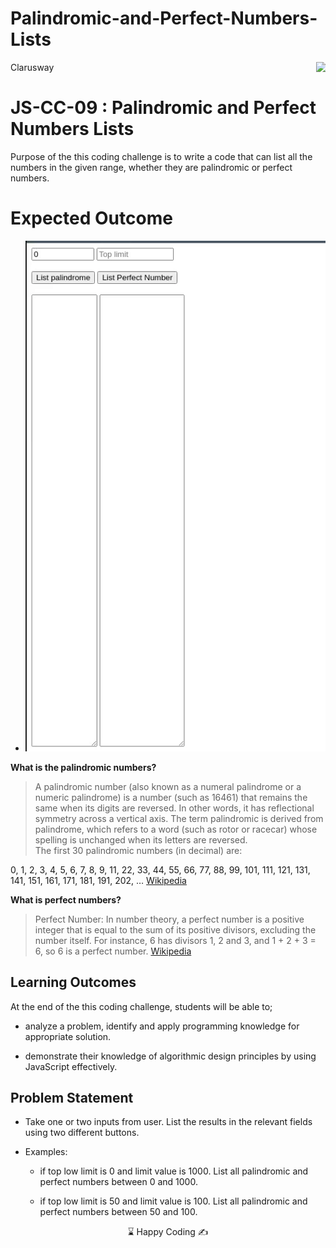 # Palindromic-and-Perfect-Numbers-Lists
<p>Clarusway<img align="right"
  src="https://secure.meetupstatic.com/photos/event/3/1/b/9/600_488352729.jpeg"  width="15px"></p>

# JS-CC-09 : Palindromic and Perfect Numbers Lists

Purpose of the this coding challenge is to write a code that can list all the numbers in the given range, whether they are palindromic or perfect numbers.

# Expected Outcome
- ![Project ](./readme.gif)

**What is the palindromic numbers?**
> A palindromic number (also known as a numeral palindrome or a numeric palindrome) is a number (such as 16461) that remains the same when its digits are reversed. In other words, it has reflectional symmetry across a vertical axis. The term palindromic is derived from palindrome, which refers to a word (such as rotor or racecar) whose spelling is unchanged when its letters are reversed. <br>
The first 30 palindromic numbers (in decimal) are:

0, 1, 2, 3, 4, 5, 6, 7, 8, 9, 11, 22, 33, 44, 55, 66, 77, 88, 99, 101, 111, 121, 131, 141, 151, 161, 171, 181, 191, 202, … [Wikipedia](https://en.wikipedia.org/wiki/Palindromic_number)<br>

**What is perfect numbers?**
> Perfect Number: In number theory, a perfect number is a positive integer that is equal to the sum of its positive divisors, excluding the number itself. For instance, 6 has divisors 1, 2 and 3, and 1 + 2 + 3 = 6, so 6 is a perfect number. [Wikipedia](https://en.wikipedia.org/wiki/Perfect_number)


## Learning Outcomes

At the end of the this coding challenge, students will be able to;

- analyze a problem, identify and apply programming knowledge for appropriate solution.

- demonstrate their knowledge of algorithmic design principles by using JavaScript effectively.

## Problem Statement

- Take one or two inputs from user. List the results in the relevant fields using two different buttons.

- Examples:

  - if top low limit is 0 and limit value is 1000. List all palindromic and perfect numbers between 0 and 1000.

  - if top low limit is 50 and limit value is 100. List all palindromic and perfect numbers between 50 and 100.

<p align=center> ⌛ Happy Coding  ✍ </center>